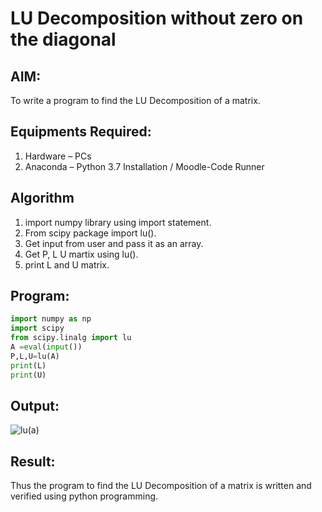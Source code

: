 # LU Decomposition without zero on the diagonal

## AIM:
To write a program to find the LU Decomposition of a matrix.

## Equipments Required:
1. Hardware – PCs
2. Anaconda – Python 3.7 Installation / Moodle-Code Runner

## Algorithm
1. import numpy library using import statement.
2. From scipy package import lu().
3. Get input from user and pass it as an array.
4. Get P, L U martix using lu().
5. print L and U matrix.
## Program:
~~~python
import numpy as np
import scipy
from scipy.linalg import lu
A =eval(input())
P,L,U=lu(A)
print(L)
print(U)
~~~

## Output:

![lu(a)](https://user-images.githubusercontent.com/93978702/155523562-1d6f59ec-9de1-4fd3-8f9c-618feb9e6228.jpg)


## Result:
Thus the program to find the LU Decomposition of a matrix is written and verified using python programming.

